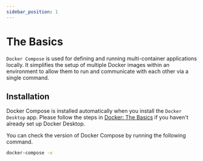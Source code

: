 ```yaml
---
sidebar_position: 1
---
```


# The Basics

`Docker Compose` is used for defining and running multi-container applications locally. It simplifies the setup of multiple Docker images within an environment to allow them to run and communicate with each other via a single command.

## Installation

Docker Compose is installed automatically when you install the `Docker Desktop` app. Please follow the steps in [Docker: The Basics](../../03-docker/01-the-basics.md) if you haven't already set up Docker Desktop.

You can check the version of Docker Compose by running the following command.

```bash
docker-compose -v
```
